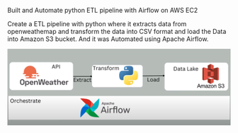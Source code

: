 Built and Automate python ETL pipeline with Airflow on AWS EC2

Create a ETL pipeline with python where it extracts data from openweathemap and transform the data into CSV format and load the Data into Amazon S3 bucket.
And it was Automated using Apache Airflow.

![workflow_diagram](workflow.png)
